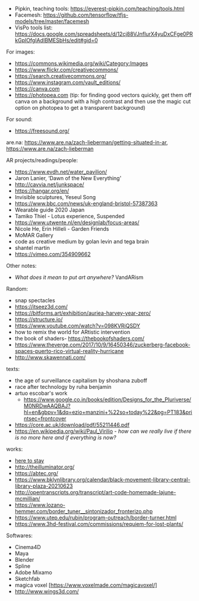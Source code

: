 - Pipkin, teaching tools: https://everest-pipkin.com/teaching/tools.html 
- Facemesh: https://github.com/tensorflow/tfjs-models/tree/master/facemesh
- VisPo tools list: https://docs.google.com/spreadsheets/d/12cj88VJnfIurX4yuDxCFge0PRkGplOfgIAdIBMESbHs/edit#gid=0

For images:
- https://commons.wikimedia.org/wiki/Category:Images
- https://www.flickr.com/creativecommons/
- https://search.creativecommons.org/
- https://www.instagram.com/vault_editions/
- https://canva.com 
- https://photopea.com 
(tip: for finding good vectors quickly, get them off canva on a background with a high contrast and then use the magic cut option on photopea to get a transparent background)



For sound:
- https://freesound.org/

are.na: https://www.are.na/zach-lieberman/getting-situated-in-ar, https://www.are.na/zach-lieberman

AR projects/readings/people:

- https://www.evdh.net/water_pavilion/
- Jaron Lanier, ‘Dawn of the New Everything'
- http://cavvia.net/junkspace/
- https://hangar.org/en/
- Invisible sculptures, Yeseul Song
- https://www.bbc.com/news/uk-england-bristol-57387363
- Wearable guide 2020 Japan
- Tamiko Thiel - Lotus experience, Suspended
- https://www.utwente.nl/en/designlab/focus-areas/
- Nicole He, Erin Hilleli - Garden Friends
- MoMAR Gallery
- code as creative medium by golan levin and tega brain
- shantel martin
- https://vimeo.com/354909662

Other notes:
- _What does it mean to put art anywhere?_ VandARism

Random:
- snap spectacles
- https://itseez3d.com/
- https://bitforms.art/exhibition/auriea-harvey-year-zero/
- https://structure.io/
- https://www.youtube.com/watch?v=098KVRiQSDY
- how to remix the world for ARtistic intervention
- the book of shaders- https://thebookofshaders.com/
- https://www.theverge.com/2017/10/9/16450346/zuckerberg-facebook-spaces-puerto-rico-virtual-reality-hurricane
- http://www.skawennati.com/

texts:
- the age of surveillance capitalism by shoshana zuboff
- race after technology by ruha benjamin
- artuo escobar's work
  -   https://www.google.co.in/books/edition/Designs_for_the_Pluriverse/M0NRDwAAQBAJ?hl=en&gbpv=1&dq=ezio+manzini+%22so+today%22&pg=PT183&printsec=frontcover
- https://core.ac.uk/download/pdf/55211446.pdf
- https://en.wikipedia.org/wiki/Paul_Virilio - _how can we really live if there is no more here and if everything is now?_

works:
- [here to stay](https://www.chinatownartbrigade.org/#:~:text=Here%20to%20Stay%20(NYC),community%20resilience%20in%20NYC's%20Chinatown.)
- http://theilluminator.org/
- https://abtec.org/
- https://www.bklynlibrary.org/calendar/black-movement-library-central-library-plaza-20210623
- http://opentranscripts.org/transcript/art-code-homemade-lajune-mcmillian/
- https://www.lozano-hemmer.com/border_tuner__sintonizador_fronterizo.php 
- https://www.utep.edu/rubin/program-outreach/border-turner.html
- https://www.3hd-festival.com/commissions/requiem-for-lost-plants/

Softwares:
- Cinema4D
- Maya
- Blender
- Spline
- Adobe Mixamo
- Sketchfab 
- magica voxel [https://www.voxelmade.com/magicavoxel/]
- http://www.wings3d.com/
